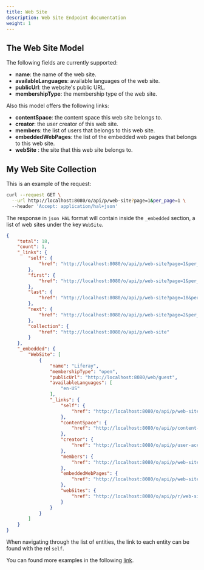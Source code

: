 ```yaml
---
title: Web Site
description: Web Site Endpoint documentation
weight: 1
---
```


## The Web Site Model

The following fields are currently supported:

* **name**: the name of the web site.
* **availableLanguages**: available languages of the web site.
* **publicUrl**: the website's public URL.
* **membershipType**: the membership type of the web site.

Also this model offers the following links:

* **contentSpace**: the content space this web site belongs to.
* **creator**: the user creator of this web site.
* **members**: the list of users that belongs to this web site.
* **embeddedWebPages**: the list of the embedded web pages that belongs to this web site.
* **webSite** : the site that this web site belongs to. 

## My Web Site Collection

This is an example of the request: 

```bash
curl --request GET \
  --url http://localhost:8080/o/api/p/web-site?page=1&per_page=1 \
  --header 'Accept: application/hal+json'
```

The response in `json HAL` format will contain inside the `_embedded` section, a list of web sites under the key `WebSite`.

```json
{
    "total": 18,
    "count": 1,
    "_links": {
        "self": {
            "href": "http://localhost:8080/o/api/p/web-site?page=1&per_page=1"
        },
        "first": {
            "href": "http://localhost:8080/o/api/p/web-site?page=1&per_page=1"
        },
        "last": {
            "href": "http://localhost:8080/o/api/p/web-site?page=18&per_page=1"
        },
        "next": {
            "href": "http://localhost:8080/o/api/p/web-site?page=2&per_page=1"
        },
        "collection": {
            "href": "http://localhost:8080/o/api/p/web-site"
        }
    },
    "_embedded": {
        "WebSite": [
            {
                "name": "Liferay",
                "membershipType": "open",
                "publicUrl": "http://localhost:8080/web/guest",
                "availableLanguages": [
                    "en-US"
                ],
                "_links": {
                    "self": {
                        "href": "http://localhost:8080/o/api/p/web-site/20126"
                    },
                    "contentSpace": {
                        "href": "http://localhost:8080/o/api/p/content-space/20126"
                    },
                    "creator": {
                        "href": "http://localhost:8080/o/api/p/user-account/20103"
                    },
                    "members": {
                        "href": "http://localhost:8080/o/api/p/web-site/20126/user-account"
                    },
                    "embeddedWebPages": {
                        "href": "http://localhost:8080/o/api/p/web-site/20126/embedded-web-page"
                    },
                    "webSites": {
                        "href": "http://localhost:8080/o/api/p/r/web-site/20126"
                    }
                }
            }
        ]
    }
}
```

When navigating through the list of entities, the link to each entity can be found with the rel `self`.

You can found more examples in the following [link](/docs/web-site/examples.html).
